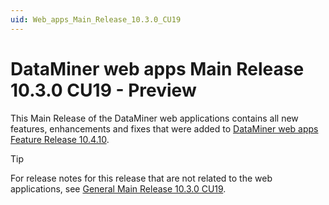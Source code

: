 ```yaml
---
uid: Web_apps_Main_Release_10.3.0_CU19
---
```


# DataMiner web apps Main Release 10.3.0 CU19 - Preview

This Main Release of the DataMiner web applications contains all new features, enhancements and fixes that were added to [DataMiner web apps Feature Release 10.4.10](xref:Web_apps_Feature_Release_10.4.10).

> [!TIP]
> For release notes for this release that are not related to the web applications, see [General Main Release 10.3.0 CU19](xref:General_Main_Release_10.3.0_CU19).
